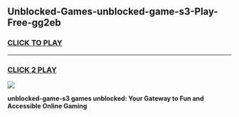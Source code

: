 
## Unblocked-Games-unblocked-game-s3-Play-Free-gg2eb
<h3>
<a href="https://premium76.site?title=unblocked-game-s3&ref=10A">CLICK TO PLAY</a></h3>
<hr>

<h3>
<a href="https://premium76.site?title=unblocked-game-s3&ref=10A">CLICK 2 PLAY</a>
  
</h3>

<a href="https://premium76.site?title=unblocked-game-s3&ref=10A"><img src="https://clearcache.store/games.png"></a>


**unblocked-game-s3 games unblocked: Your Gateway to Fun and Accessible Online Gaming**
